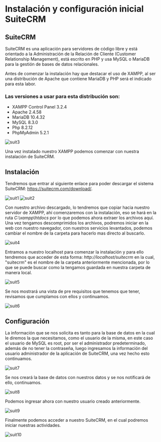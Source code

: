 # Instalación y configuración inicial SuiteCRM

## SuiteCRM

SuiteCRM es una aplicación para servidores de código libre y está orientado a la Administración de la Relación de Cliente (Customer Relationship Management), está escrito en PHP y usa MySQL o MariaDB para la gestión de bases de datos relacionales.

Antes de comenzar la instalación hay que destacar el uso de XAMPP, al ser una distribución de Apache que contiene MariaDB y PHP será el indicado para esta labor.

### Las versiones a usar para esta distribución son:

- XAMPP Control Panel 3.2.4
- Apache 2.4.58
- MariaDB 10.4.32
- MySQL 8.3.0
- Php 8.2.12
- PhpMyAdmin 5.2.1

![suit3](~/images/suite3.png)

Una vez instalado nuestro XAMPP podemos comenzar con nuestra instalación de SuiteCRM.

## Instalación

Tendremos que entrar al siguiente enlace para poder descargar el sistema SuiteCRM: https://suitecrm.com/download/.

![suit1](~/images/suite1.png)
![suit2](~/images/suite2.png)

Con nuestro archivo descargado, lo tendremos que copiar hacia nuestro servidor de XAMPP, ahí comenzaremos con la instalación, eso se hará en la ruta *C:\xampp\htdocs* por lo que podemos ahora extraer los archivos aquí. Una vez tengamos descomprimidos los archivos, podremos iniciar en la web con nuestro navegador, con nuestros servicios levantados, podemos cambiar el nombre de la carpeta para hacerlo mas directo al buscarlo.

![suit4](~/images/suite4.png)

Entramos a nuestro localhost para comenzar la instalación y para ello tendremos que acceder de esta forma: *http://localhost/suitecrm* en la cual, "suitecrm" es el nombre de la carpeta anteriormente mencionada, por lo que se puede buscar como la tengamos guardada en nuestra carpeta de manera local.

![suit5](~/images/suite5.png)

Se nos mostrará una vista de pre requisitos que tenemos que tener, revisamos que cumplamos con ellos y continuamos.

![suit6](~/images/suite6.png)

## Configuración

La información que se nos solicita es tanto para la base de datos en la cual le diremos la que necesitamos, como el usuario de la misma, en este caso el usuario de MySQL es root, por ser el administrador predeterminado, además de no tener la contraseña, luego ingresamos la información del usuario administrador de la aplicación de SuiteCRM, una vez hecho esto continuamos.

![suit7](~/images/suite7.png)

Se nos creará la base de datos con nuestros datos y se nos notificará de ello, continuamos.

![suit8](~/images/suite8.png)

Podemos ingresar ahora con nuestro usuario creado anteriormente.

![suit9](~/images/suite9.png)

Finalmente podemos acceder a nuestro SuiteCRM, en el cual podremos iniciar nuestras actividades.

![suit10](~/images/suite10.png)